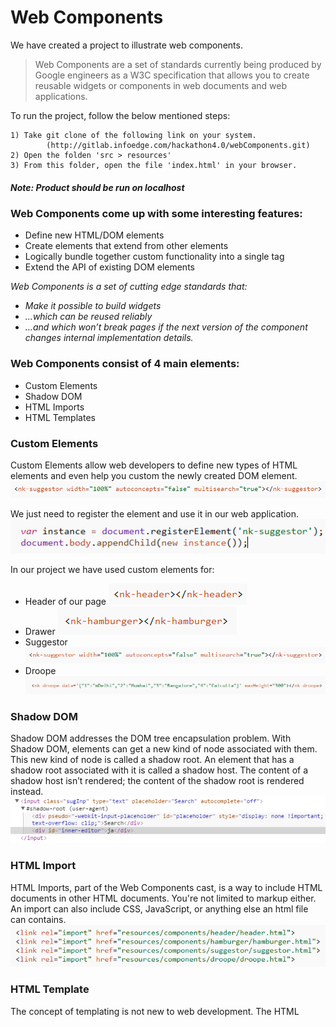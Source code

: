 # Web Components

We have created a project to illustrate web components. 
>Web Components are a set of standards currently being produced by Google engineers as a W3C specification that allows you to create reusable widgets or components in web documents and web applications.

To run the project, follow the below mentioned steps:
```
1) Take git clone of the following link on your system.
        (http://gitlab.infoedge.com/hackathon4.0/webComponents.git)
2) Open the folden 'src > resources'
3) From this folder, open the file 'index.html' in your browser.
```
##### Note: Product should be run on localhost

### Web Components come up with some interesting features:
- Define new HTML/DOM elements
- Create elements that extend from other elements
- Logically bundle together custom functionality into a single tag
- Extend the API of existing DOM elements


*Web Components is a set of cutting edge standards that:*
- *Make it possible to build widgets*
- *…which can be reused reliably*
- *…and which won’t break pages if the next version of the component changes internal implementation details.*

### Web Components consist of 4 main elements:
- Custom Elements
- Shadow DOM
- HTML Imports
- HTML Templates


### Custom Elements
Custom Elements allow web developers to define new types of HTML elements and even help you custom the newly created DOM element.
![picture](./i/customElement.PNG)

We just need to register the element and use it in our web application.
![picture](./i/registerElement.PNG)

In our project we have used custom elements for:
- Header of our page
![picture](./i/header_ce.PNG)
- Drawer
![picture](./i/drawer_ce.PNG)
- Suggestor
![picture](./i/customElement.PNG)
- Droope
![picture](./i/droope_ce.PNG)



### Shadow DOM

Shadow DOM addresses the DOM tree encapsulation problem.
With Shadow DOM, elements can get a new kind of node associated with them. This new kind of node is called a shadow root. An element that has a shadow root associated with it is called a shadow host. The content of a shadow host isn’t rendered; the content of the shadow root is rendered instead.
![picture](./i/shadow_root.PNG)

### HTML Import
HTML Imports, part of the Web Components cast, is a way to include HTML documents in other HTML documents. You're not limited to markup either. An import can also include CSS, JavaScript, or anything else an html file can contains.
![picture](./i/html_import.PNG)

### HTML Template
The concept of templating is not new to web development.
The HTML <template> element represents a template in your markup. It contains "template contents", which acts as pieces of scaffolding that you can use (and reuse) throughout the lifetime of your app.

To create a templated content, declare some markup and wrap it in the <template> element.
![picture](./i/droope_temp.PNG)



### References:
Custom element : http://www.html5rocks.com/en/tutorials/webcomponents/customelements/

Shadow dom: http://www.html5rocks.com/en/tutorials/webcomponents/shadowdom/

Template: http://www.html5rocks.com/en/tutorials/webcomponents/template/

Html import: http://www.html5rocks.com/en/tutorials/webcomponents/imports/
